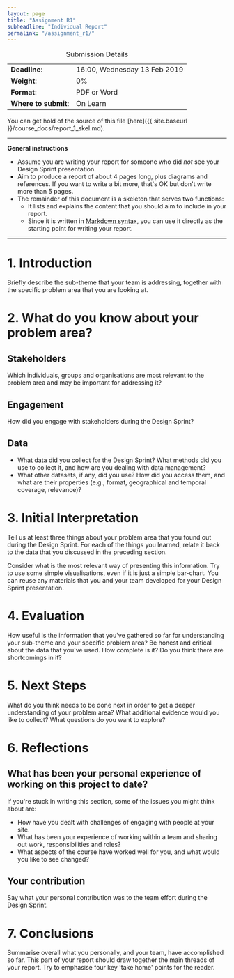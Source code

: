 ```yaml
---
layout: page
title: "Assignment R1"
subheadline: "Individual Report"
permalink: "/assignment_r1/"
---
```


<div class="text-center">
    <table>
        <caption>Submission Details</caption>
        <tr>
            <td><b>Deadline</b>:</td>
            <td>16:00, Wednesday 13 Feb 2019</td>
        </tr>
        <tr>
            <td><b>Weight</b>:</td>
            <td>0%</td>
        </tr>
        <tr>
            <td><b>Format</b>:</td>
            <td>PDF or Word</td>
        </tr>
         <tr>
            <td><b>Where to submit</b>:</td>
            <td>On Learn</td>
        </tr>
    </table>
</div>

You can get hold of the source of this file [here]({{ site.baseurl }}/course_docs/report_1_skel.md).


---

**General instructions** 

* Assume you are writing your report for someone who did *not* see your Design Sprint presentation.
* Aim to produce a report of about 4 pages long, plus diagrams and references. If you want to write a bit more, that's OK but don't write more than 5 pages.
* The remainder of this document is a skeleton that serves two functions:
   * It lists and explains the content that you should aim to include in your report.
   * Since it is written in [Markdown syntax](https://daringfireball.net/projects/markdown/syntax), you can use it directly as the starting point for writing your report.

 ---

# 1. Introduction

Briefly describe the sub-theme that your team is addressing, together with the specific problem area that you are looking at. 


# 2. What do you know about your problem area?

## Stakeholders

Which individuals, groups and organisations are most relevant to the problem area and may be important for addressing it?

## Engagement

How did you engage with stakeholders during the Design Sprint? 

## Data

* What data did you collect for the Design Sprint? What methods did you use to collect it, and how are you dealing with data management?
* What other datasets, if any, did you use? How did you access them, and what are their properties (e.g., format, geographical and temporal coverage, relevance)?


# 3. Initial Interpretation

Tell us at least three things about your problem area that you found out during the Design Sprint. For each of the things you learned, relate it back to the data that you discussed in the preceding section. 

Consider what is the most relevant way of presenting this information. Try to use some simple visualisations, even if it is just a simple bar-chart. You can reuse any materials that you and your team developed for your Design Sprint presentation.


# 4. Evaluation 

How useful is the information that you've gathered so far for understanding your sub-theme and your specific problem area? Be honest and critical about the data that you've used. How complete is it? Do you think there are shortcomings in it? 

# 5. Next Steps

What do you think needs to be done next in order to get a deeper understanding of your problem area? What additional evidence would you like to collect? What questions do you want to explore?


# 6. Reflections

## What has been your personal experience of working on this project to date? 

If you're stuck in writing this section, some of the issues you might think about are:

* How have you dealt with challenges of engaging with people at your site. 
* What has been your experience of working within a team and sharing out work, responsibilities and roles? 
* What aspects of the course have worked well for you, and what would you like to see changed?

## Your contribution

Say what your personal contribution was to the team effort during the Design Sprint.

# 7. Conclusions

Summarise overall what you personally, and your team, have accomplished so far. 
This part of your report should draw together the main threads of your report. Try to emphasise four key 'take home' points for the reader.







